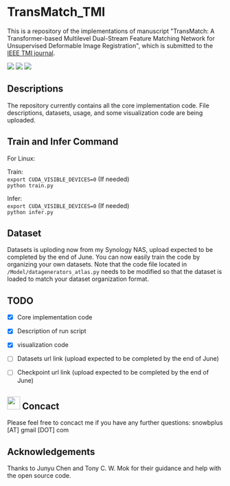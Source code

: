# TransMatch_TMI
This is a repository of the implementations of manuscript "TransMatch: A Transformer-based Multilevel Dual-Stream Feature Matching Network for Unsupervised Deformable Image Registration", which is submitted to the [IEEE TMI journal](https://ieeexplore.ieee.org/xpl/RecentIssue.jsp?punumber=42).

<a href="https://www.python.org/"><img src="https://img.shields.io/badge/Python-3.5-ff69b4.svg" /></a>
<a href= "https://pytorch.org/"> <img src="https://img.shields.io/badge/PyTorch-1.5-2BAF2B.svg" /></a>
<a href="https://opensource.org/licenses/MIT"><img src="https://img.shields.io/badge/License-MIT-yellow.svg"></a>
        
## Descriptions
The repository currently contains all the core implementation code. File descriptions, datasets, usage, and some visualization code are being uploaded.

## Train and Infer Command
For Linux:

Train:  
```export CUDA_VISIBLE_DEVICES=0``` (If needed)  
```python train.py```

Infer:  
```export CUDA_VISIBLE_DEVICES=0``` (If needed)  
```python infer.py```

## Dataset
Datasets is uploding now from my Synology NAS, upload expected to be completed by the end of June. You can now easily train the code by organizing your own datasets. Note that the code file located in ```/Model/datagenerators_atlas.py``` needs to be modified so that the dataset is loaded to match your dataset organization format.

## TODO
- [x] Core implementation code
- [x] Description of run script
- [x] visualization code
- [ ] Datasets url link (upload expected to be completed by the end of June)
- [ ] Checkpoint url link (upload expected to be completed by the end of June)



## <img src="https://raw.githubusercontent.com/iampavangandhi/iampavangandhi/master/gifs/Hi.gif" width="30"> Concact
Please feel free to concact me if you have any further questions: snowbplus [AT] gmail [DOT] com


## Acknowledgements
Thanks to Junyu Chen and Tony C. W. Mok for their guidance and help with the open source code.

